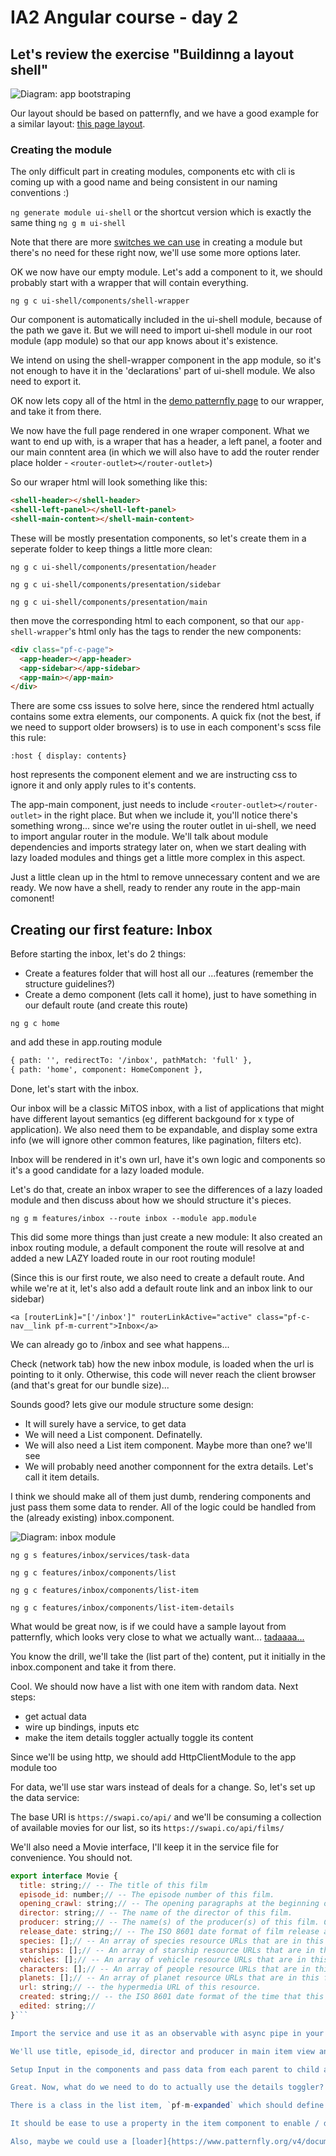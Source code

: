 # IA2 Angular course - day 2

## Let's review the exercise "Buildinng a layout shell"
 
![Diagram: app bootstraping](./diagrams/3.shell_module.svg)

Our layout should be based on patternfly, and we have a good example for a similar layout: [this page layout](https://www.patternfly.org/v4/documentation/core/demos/page/default-nav). 

### Creating the module

The only difficult part in creating modules, components etc with cli is coming up with a good name and being consistent in our naming conventions :)

`ng generate module ui-shell` or the shortcut version which is exactly the same thing `ng g m ui-shell`

Note that there are more [switches we can use](https://angular.io/cli/generate#module-command) in creating a module but there's no need for these right now, we'll use some more options later.

OK we now have our empty module. Let's add a component to it, we should probably start with a wrapper that will contain everything.

`ng g c ui-shell/components/shell-wrapper`

Our component is automatically included in the ui-shell module, because of the path we gave it. But we will need to import ui-shell module in our root module (app module) so that our app knows about it's existence.

We intend on using the shell-wrapper component in the app module, so it's not enough to have it in the 'declarations' part of ui-shell module. We also need to export it.

OK now lets copy all of the html in the [demo patternfly page](https://www.patternfly.org/v4/documentation/core/demos/page/default-nav) to our wrapper, and take it from there.

We now have the full page rendered in one wraper component. What we want to end up with, is a wraper that has a header, a left panel, a footer and our main conntent area (in which we will also have to add the router render place holder - `<router-outlet></router-outlet>`)

So our wraper html will look something like this:

```html
<shell-header></shell-header>
<shell-left-panel></shell-left-panel>
<shell-main-content></shell-main-content>
```

These will be mostly presentation components, so let's create them in a seperate folder to keep things a little more clean:

`ng g c ui-shell/components/presentation/header`

`ng g c ui-shell/components/presentation/sidebar`

`ng g c ui-shell/components/presentation/main`

then move the corresponding html to each component, so that our `app-shell-wrapper`'s html only has the tags to render the new components:

```html
<div class="pf-c-page">
  <app-header></app-header>
  <app-sidebar></app-sidebar>
  <app-main></app-main>
</div>
```

There are some css issues to solve here, since the rendered html actually contains some extra elements, our components. A quick fix (not the best, if we need to support older browsers) is to use in each component's scss file this rule:

`:host { display: contents}`

host represents the component element and we are instructing css to ignore it and only apply rules to it's contents.

The app-main component, just needs to include `<router-outlet></router-outlet>` in the right place. But when we include it, you'll notice there's something wrong... since we're using the router outlet in ui-shell, we need to import angular router in the module. We'll talk about module dependencies and imports strategy later on, when we start dealing with lazy loaded modules and things get a little more complex in this aspect.

Just a little clean up in the html to remove unnecessary content and we are ready. We now have a shell, ready to render any route in the app-main comonent!

## Creating our first feature: Inbox

Before starting the inbox, let's do 2 things:

- Create a features folder that will host all our ...features (remember the structure guidelines?)
- Create a demo component (lets call it home), just to have something in our default route (and create this route)

`ng g c home`

and add these in app.routing module

```html
{ path: '', redirectTo: '/inbox', pathMatch: 'full' },
{ path: 'home', component: HomeComponent },
```
Done, let's start with the inbox.

Our inbox will be a classic MiTOS inbox, with a list of applications that might have different layout semantics (eg different backgound for x type of application). We also need them to be expandable, and display some extra info (we will ignore other common features, like pagination, filters etc).

Inbox will be rendered in it's own url, have it's own logic and components so it's  a good candidate for a lazy loaded module.

Let's do that, create an inbox wraper to see the differences of a lazy loaded module and then discuss about how we should structure it's pieces.

`ng g m features/inbox --route inbox --module app.module`

This did some more things than just create a new module: It also created an inbox routing module, a default component the route will resolve at and added a new LAZY loaded route in our root routing module!

(Since this is our first route, we also need to create a default route. And while we're at it, let's also add a default route link and an inbox link to our sidebar)

`<a [routerLink]="['/inbox']" routerLinkActive="active" class="pf-c-nav__link pf-m-current">Inbox</a>`

We can already go to /inbox and see what happens...

Check (network tab) how the new inbox module, is loaded when the url is pointing to it only. Otherwise, this code will never reach the client browser (and that's great for our bundle size)...

Sounds good? lets give our module structure some design:

- It will surely have a service, to get data
- We will need a List component. Definatelly.
- We will also need a List item component. Maybe more than one? we'll see
- We will probably need another componnent for the extra details. Let's call it item details.

I think we should make all of them just dumb, rendering components and just pass them some data to render. All of the logic could be handled from the (already existing) inbox.component.

![Diagram: inbox module](./diagrams/InboxModule.svg)

`ng g s features/inbox/services/task-data`

`ng g c features/inbox/components/list`

`ng g c features/inbox/components/list-item`

`ng g c features/inbox/components/list-item-details`

What would be great now, is if we could have a sample layout from patternfly, which looks very close to what we actually want... [tadaaaa...](https://www.patternfly.org/v4/documentation/core/demos/datalist/expandable-demo)

You know the drill, we'll take the (list part of the) content, put it initially in the inbox.component and take it from there.

Cool. We should now have a list with one item with random data. Next steps:

- get actual data
- wire up bindings, inputs etc
- make the item details toggler actually toggle its content

Since we'll be using http, we should add HttpClientModule to the app module too

For data, we'll use star wars instead of deals for a change. So, let's set up the data service:

The base URI is `https://swapi.co/api/` and we'll be consuming a collection of available movies for our list, so its `https://swapi.co/api/films/`


We'll also need a Movie interface, I'll keep it in the service file for convenience. You should not.

```javascript
export interface Movie {
  title: string;// -- The title of this film
  episode_id: number;// -- The episode number of this film.
  opening_crawl: string;// -- The opening paragraphs at the beginning of this film.
  director: string;// -- The name of the director of this film.
  producer: string;// -- The name(s) of the producer(s) of this film. Comma separated.
  release_date: string;// -- The ISO 8601 date format of film release at original creator country.
  species: [];// -- An array of species resource URLs that are in this film.
  starships: [];// -- An array of starship resource URLs that are in this film.
  vehicles: [];// -- An array of vehicle resource URLs that are in this film.
  characters: [];// -- An array of people resource URLs that are in this film.
  planets: [];// -- An array of planet resource URLs that are in this film.
  url: string;// -- the hypermedia URL of this resource.
  created: string;// -- the ISO 8601 date format of the time that this resource was created.
  edited: string;//
}```

Import the service and use it as an observable with async pipe in your html. Alternatively, subscribe and assign it to non-async variable but dont forget to unsubscribe.

We'll use title, episode_id, director and producer in main item view and the movie opening crawl in details view.

Setup Input in the components and pass data from each parent to child as needed.

Great. Now, what do we need to do to actually use the details toggler? 

There is a class in the list item, `pf-m-expanded` which should define the expanded state.

It should be ease to use a property in the item component to enable / disable this class and the details visibility...

Also, maybe we could use a [loader]{https://www.patternfly.org/v4/documentation/core/components/spinner} to show while the items are loading...
